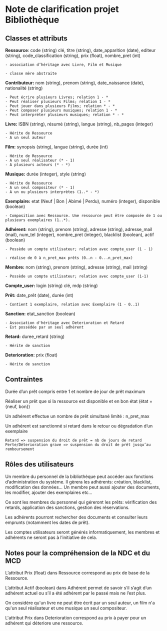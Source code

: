 <h1>Note de clarification projet Bibliothèque</h1>

<h2>Classes et attributs</h2>

**Ressource**: code (string) clé, titre (string), date_apparition (date), editeur (string), code_classification (string), prix (float), nombre_pret (int)

    - association d’héritage avec Livre, Film et Musique 

    - classe mère abstraite

**Contributeur:** nom (string), prenom (string), date_naissance (date), nationalité (string)

    - Peut écrire plusieurs Livres; relation 1 - *
    - Peut réaliser plusieurs Films; relation 1 - *
    - Peut jouer dans plusieurs Films; relation * - *
    - Peut composer plusieurs musiques; relation 1 - *
    - Peut interpréter plusieurs musiques; relation * - *


**Livre:** ISBN (string), résumé (string), langue (string), nb_pages (integer)

    - Hérite de Ressource
    - A un seul auteur

**Film:** synopsis (string), langue (string), durée  (int)
	
    - Hérite de Ressource
    - A un seul réalisateur (* - 1)
    - A plusieurs acteurs (* - *)

**Musique:** durée (integer), style (string)

    - Hérite de Ressource
    - A un seul compositeur (* - 1)
    - A un ou plusieurs interprètes (1..* - *)

**Exemplaire:** etat (Neuf | Bon | Abimé | Perdu), numéro (integer), disponible (boolean)

    - Composition avec Ressource. Une ressource peut être composée de 1 ou plusieurs exemplaires (1..*).

**Adhérent:** nom (string), prenom (string), adresse (string), adresse_mail (mail), num_tel (integer), nombre_pret (integer), blacklist (boolean), actif (boolean)

    - Possède un compte utilisateur; relation avec compte_user (1 - 1)

    - réalise de 0 à n_pret_max prêts (0..n - 0...n_pret_max)

**Membre:** nom (string), prenom (string), adresse (string), mail (string)

    - Possède un compte utilisateur; relation avec compte_user (1-1)

**Compte_user:** login (string) clé, mdp (string)

**Prêt:** date_prêt (date), durée (int)

    - Contient 1 exemplaire, relation avec Exemplaire (1 - 0..1)


**Sanction:** etat_sanction (boolean)

    - Association d'héritage avec Deterioration et Retard
    - Est possédée par un seul adhérent

**Retard:** duree_retard (string)

    - Hérite de sanction

**Deterioration:** prix (float)

    - Hérite de sanction

<h2>Contraintes</h2>

Durée d’un prêt compris entre 1 et nombre de jour de prêt maximum

Réaliser un prêt que si la ressource est disponible et en bon état (état = {neuf, bon})

Un adhérent effectue un nombre de prêt simultané limité : n_pret_max

Un adhérent est sanctionné si retard dans le retour ou dégradation d’un exemplaire

    Retard => suspension du droit de prêt = nb de jours de retard
    Perte/Déterioration grave => suspension du droit de prêt jusqu’au remboursement

<h2>Rôles des utilisateurs</h2>

Un membre du personnel de la bibliothèque peut accéder aux fonctions d’administration du système. Il gèrera les adhérents: création, blacklist, modification des données… Un membre peut aussi ajouter des documents, les modifier, ajouter des exemplaires etc…

Ce sont les membres du personnel qui géreront les prêts: vérification des retards, application des sanctions, gestion des réservations.

Les adhérents pourront rechercher des documents et consulter leurs emprunts (notamment les dates de prêt).

Les comptes utilisateurs seront générés informatiquement, les membres et adhérents ne seront pas à l’initiative de cela.

<h2>Notes pour la compréhension de la NDC et du MCD</h2>

L’attribut Prix (float) dans Ressource correspond au prix de base de la Ressource.

L’attribut Actif (boolean) dans Adhérent permet de savoir s’il s’agit d’un adhérent actuel ou s’il a été adhérent par le passé mais ne l’est plus.

On considère qu'un livre ne peut être écrit par un seul auteur, un film n'a qu'un seul réalisateur et une musique un seul compositeur. 

L'attribut Prix dans Deterioration correspond au prix à payer pour un adhérent qui déteriore une ressource.

